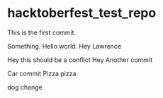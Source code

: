 # hacktoberfest_test_repo

This is the first commit.

Something. Hello world. Hey Lawrence


Hey this should be a conflict
Hey
Another commit

Car commit
Pizza pizza

dog
change
